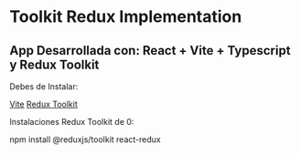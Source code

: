 # Toolkit Redux Implementation

## App Desarrollada con: React + Vite + Typescript y Redux Toolkit 

Debes de Instalar: 

[Vite](https://vitejs.dev/)
[Redux Toolkit](https://redux-toolkit.js.org/tutorials/quick-start)

Instalaciones Redux Toolkit de 0:

npm install @reduxjs/toolkit react-redux


